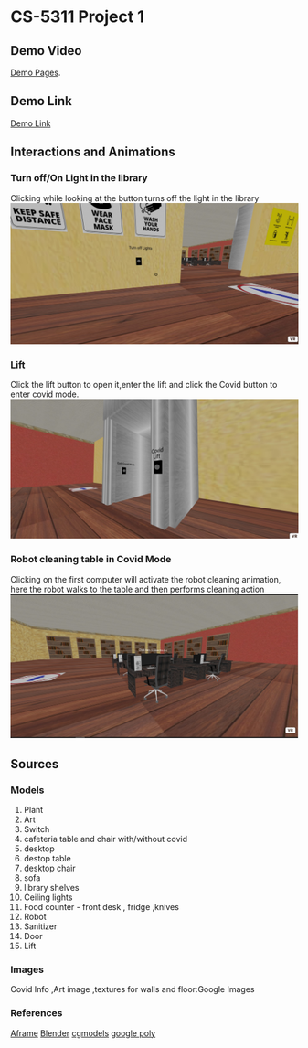 #  CS-5311 Project 1 
## Demo Video
[Demo Pages](https://youtu.be/yHJ-dgIZ7tc).
## Demo Link
[Demo Link](https://wolfram235.github.io/WebVRCovid-19/)

## Interactions and Animations
### Turn off/On Light in the library 
Clicking while looking at the button turns off the light in the library 
![Alt Text](/images/ss2.jpg)
### Lift
Click the lift button to open it,enter the lift and click the Covid button to enter covid mode.
![Alt Text](/images/ss3.jpg)
### Robot cleaning table in Covid Mode
Clicking on the first computer will activate the robot cleaning animation, here the robot walks to the table and then performs cleaning action
![Alt Text](/images/ss1.jpg)

## Sources

### Models
1.  Plant
2.  Art 
3.  Switch
4.  cafeteria table and chair with/without covid
5.  desktop
6.  destop table
7.  desktop chair
8.  sofa
9.  library shelves
10. Ceiling lights
11. Food counter - front desk , fridge ,knives
12. Robot
13. Sanitizer
14. Door
15. Lift

### Images
Covid Info ,Art image ,textures for walls and floor:Google Images

### References
[Aframe](https://aframe.io/docs/)
[Blender](https://www.blender.org/)
[cgmodels](https://www.cgtrader.com/3d-models)
[google poly](https://poly.google.com/)
